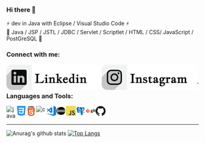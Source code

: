 ### Hi there 👋
⚡ dev in Java with Eclipse / Visual Studio Code ⚡<br />
👾 Java / JSP / JSTL / JDBC / Servlet / Scriptlet / HTML / CSS/ JavaScript / PostGreSQL 👾  

### Connect with me:

[<img align="left" alt="https://www.linkedin.com/in/gustavo-henrique-bertoni-marques-ba81751a1/" width="250px" src="https://github.com/Beertoni/Beertoni/blob/master/Linkedin.png" />](https://www.linkedin.com/in/gustavo-henrique-bertoni-marques-ba81751a1/)
[<img align="left" alt="https://www.instagram.com/beertoni_/?hl=pt-br" width="250px" src="https://github.com/Beertoni/Beertoni/blob/master/Instagram.png" />](https://www.instagram.com/beertoni_/?hl=pt-br)

<br />
<br />

<!--#### &emsp; &emsp; &emsp; &emsp; **Portuguese Portfolio** &emsp; &emsp; &emsp; &emsp; &emsp; &emsp; &emsp; &emsp; **Japanese Portfolio**

[<img align="left" alt="https://eeikee.github.io/portfolio-br/" width="250px" src="https://github.com/eeikee/eeikee/blob/master/portfolio.png" />](https://eeikee.github.io/portfolio-br/)
[<img align="left" alt="https://eeikee.github.io/portfolio-jp/" width="250px" src="https://github.com/eeikee/eeikee/blob/master/portfolio.png" />](https://eeikee.github.io/portfolio-jp/)
<br />
<br />
-->
---

### Languages and Tools:

<img align="left" alt="java" width="26px" src="https://img.icons8.com/color/48/000000/java-coffee-cup-logo.png" />
<!--
<img align="left" alt="intellij" width="26px" src="https://img.icons8.com/color/48/000000/intellij-idea.png" />
<img align="left" alt="netbeans" width="26px" src="https://img.icons8.com/windows/32/000000/netbeans.png" />
<img align="left" alt="spring" width="26px" src="https://img.icons8.com/color/48/000000/spring-logo.png" />
<img align="left" alt="python" width="26px" src="https://img.icons8.com/color/48/000000/python.png" />
<img align="left" alt="pycharm" width="26px" src="https://img.icons8.com/color/48/000000/pycharm.png" />
-->
<img align="left" alt="css" width="26px" src="https://github.com/Beertoni/Beertoni/blob/master/css-3.svg" />
<img align="left" alt="html" width="26px" src="https://github.com/Beertoni/Beertoni/blob/master/html-5.svg" />
<img align="left" alt="c" width="26px" src="https://img.icons8.com/color/48/000000/c-programming.png" />
<img align="left" alt="Visual Studio Code" width="26px" src="https://raw.githubusercontent.com/github/explore/80688e429a7d4ef2fca1e82350fe8e3517d3494d/topics/visual-studio-code/visual-studio-code.png" />
<img align="left" alt="eclipse" width="26px" src="https://github.com/Beertoni/Beertoni/blob/master/java-eclipse.png" />
<img align="left" alt="JavaScript" width="26px" src="https://raw.githubusercontent.com/github/explore/80688e429a7d4ef2fca1e82350fe8e3517d3494d/topics/javascript/javascript.png" />
<img align="left" alt="postgre" width="26px" src="https://github.com/Beertoni/Beertoni/blob/master/icons8-postgresql.svg" />
<!--
<img align="left" alt="Node.js" width="26px" src="https://raw.githubusercontent.com/github/explore/80688e429a7d4ef2fca1e82350fe8e3517d3494d/topics/nodejs/nodejs.png" />
<img align="left" alt="SQL" width="26px" src="https://raw.githubusercontent.com/github/explore/80688e429a7d4ef2fca1e82350fe8e3517d3494d/topics/sql/sql.png" />
<img align="left" alt="MySQL" width="26px" src="https://raw.githubusercontent.com/github/explore/80688e429a7d4ef2fca1e82350fe8e3517d3494d/topics/mysql/mysql.png" />
-->
<img align="left" alt="Git" width="26px" src="https://raw.githubusercontent.com/github/explore/80688e429a7d4ef2fca1e82350fe8e3517d3494d/topics/git/git.png" />
<img align="left" alt="GitHub" width="26px" src="https://raw.githubusercontent.com/github/explore/78df643247d429f6cc873026c0622819ad797942/topics/github/github.png" />
<!--
<img align="left" alt="Terminal" width="26px" src="https://raw.githubusercontent.com/github/explore/80688e429a7d4ef2fca1e82350fe8e3517d3494d/topics/terminal/terminal.png" />
-->
<br />
<br />

---
![Anurag's github stats](https://github-readme-stats.vercel.app/api?username=Beertoni&show_icons=true&theme=dark)
[![Top Langs](https://github-readme-stats.vercel.app/api/top-langs/?username=Beertoni&layout=compact&show_icons=true&theme=dark)](https://github.com/Beertoni/github-readme-stats)
